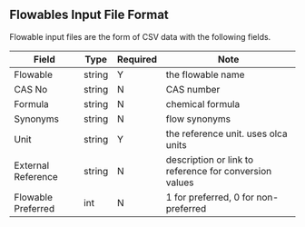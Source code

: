 ## Flowables Input File Format

Flowable input files are the form of CSV data with the following fields.

 Field | Type | Required |  Note |
----------- |  ---- | ---------| -----  |
 Flowable | string | Y | the flowable name |
 CAS No | string | N | CAS number |
 Formula | string | N | chemical formula |
 Synonyms | string | N | flow synonyms |
 Unit | string | Y  | the reference unit. uses olca units |
 External Reference | string | N | description or link to reference for conversion values |
 Flowable Preferred | int | N | 1 for preferred, 0 for non-preferred |
